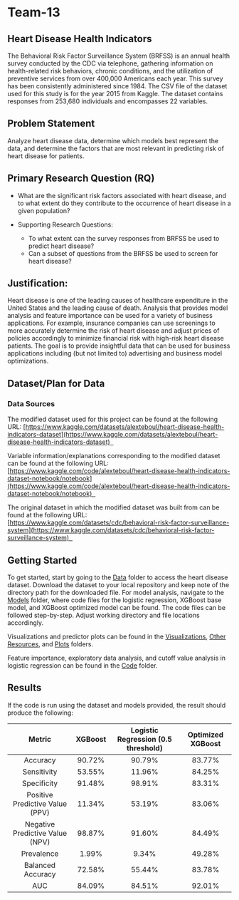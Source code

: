 # Team-13

## Heart Disease Health Indicators

The Behavioral Risk Factor Surveillance System (BRFSS) is an annual health survey conducted by the CDC via telephone, gathering information on health-related risk behaviors, chronic conditions, and the utilization of preventive services from over 400,000 Americans each year. This survey has been consistently administered since 1984. The CSV file of the dataset used for this study is for the year 2015 from Kaggle. The dataset contains responses from 253,680 individuals and encompasses 22 variables.

## Problem Statement

Analyze heart disease data, determine which models best represent the data, and determine the factors that are most relevant in predicting risk of heart disease for patients.

## Primary Research Question (RQ)

- What are the significant risk factors associated with heart disease, and to what extent do they contribute to the occurrence of heart disease in a given population?

- Supporting Research Questions:
	- To what extent can the survey responses from BRFSS be used to predict heart disease?
	- Can a subset of questions from the BRFSS be used to screen for heart disease?

## Justification: 

Heart disease is one of the leading causes of healthcare expenditure in the United States and the leading cause of death. Analysis that provides model analysis and feature importance can be used for a variety of business applications. For example, insurance companies can use screenings to more accurately determine the risk of heart disease and adjust prices of policies accordingly to minimize financial risk with high-risk heart disease patients. The goal is to provide insightful data that can be used for business applications including (but not limited to) advertising and business model optimizations. 

## Dataset/Plan for Data

### Data Sources  

The modified dataset used for this project can be found at the following URL: [https://www.kaggle.com/datasets/alexteboul/heart-disease-health-indicators-dataset](https://www.kaggle.com/datasets/alexteboul/heart-disease-health-indicators-dataset)  

Variable information/explanations corresponding to the modified dataset can be found at the following URL:  [https://www.kaggle.com/code/alexteboul/heart-disease-health-indicators-dataset-notebook/notebook](https://www.kaggle.com/code/alexteboul/heart-disease-health-indicators-dataset-notebook/notebook)  

The original dataset in which the modified dataset was built from can be found at the following URL:  [https://www.kaggle.com/datasets/cdc/behavioral-risk-factor-surveillance-system](https://www.kaggle.com/datasets/cdc/behavioral-risk-factor-surveillance-system)  


## Getting Started

To get started, start by going to the <a href="https://github.com/MGT-6203-Spring-2024-Edx/Team-13/tree/main/Data" target="_blank">Data</a> folder to access the heart disease dataset. Download the dataset to your local repository and keep note of the directory path for the downloaded file. For model analysis, navigate to the <a href="https://github.com/MGT-6203-Spring-2024-Edx/Team-13/tree/main/Models" target="_blank">Models</a> folder, where code files for the logistic regression, XGBoost base model, and XGBoost optimized model can be found. The code files can be followed step-by-step. Adjust working directory and file locations accordingly.

Visualizations and predictor plots can be found in the <a href="https://github.com/MGT-6203-Spring-2024-Edx/Team-13/tree/main/Visualizations" target="_blank">Visualizations</a>, <a href="https://github.com/MGT-6203-Spring-2024-Edx/Team-13/tree/main/Other%20Resources" target="_blank">Other Resources</a>, and <a href="https://github.com/MGT-6203-Spring-2024-Edx/Team-13/tree/main/Other%20Resources/Plots" target="_blank">Plots</a> folders. 

Feature importance, exploratory data analysis, and cutoff value analysis in logistic regression can be found in the <a href="https://github.com/MGT-6203-Spring-2024-Edx/Team-13/tree/main/Code" target="_blank">Code</a> folder.

## Results

If the code is run using the dataset and models provided, the result should produce the following:

Metric | XGBoost | Logistic Regression (0.5 threshold) | Optimized XGBoost
:---: | :---: | :---: | :--:
Accuracy | 90.72% | 90.79% | 83.77%
Sensitivity | 53.55% | 11.96% | 84.25%
Specificity | 91.48% | 98.91% | 83.31% 
Positive Predictive Value (PPV) | 11.34% | 53.19% | 83.06%
Negative Predictive Value (NPV) | 98.87% | 91.60% | 84.49%
Prevalence | 1.99% | 9.34% | 49.28%
Balanced Accuracy | 72.58% | 55.44% | 83.78%
AUC | 84.09% | 84.51% | 92.01%

